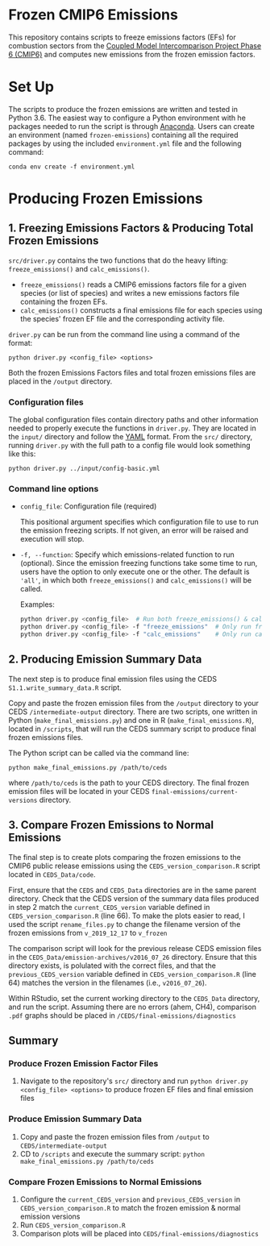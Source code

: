 # Frozen CMIP6 Emissions
This repository contains scripts to freeze emissions factors (EFs) for combustion sectors from the [Coupled Model Intercomparison Project Phase 6 (CMIP6)](https://www.wcrp-climate.org/wgcm-cmip/wgcm-cmip6) and computes new emissions from the frozen emission factors. 

# Set Up
The scripts to produce the frozen emissions are written and tested in Python 3.6. The easiest way to configure a Python environment with he packages needed to run the script is through [Anaconda](https://anaconda.org/anaconda/conda). Users can create an environment (named `frozen-emissions`) containing all the required packages by using the included `environment.yml` file and the following command:
```
conda env create -f environment.yml
```
# Producing Frozen Emissions
## 1. Freezing Emissions Factors & Producing Total Frozen Emissions
`src/driver.py` contains the two functions that do the heavy lifting: `freeze_emissions()` and `calc_emissions()`. 
* `freeze_emissions()` reads a CMIP6 emissions factors file for a given species (or list of species) and writes a new emissions factors file containing the frozen EFs. 
* `calc_emissions()` constructs a final emissions file for each species using the species' frozen EF file and the corresponding activity file.

`driver.py` can be run from the command line using a command of the format:
```
python driver.py <config_file> <options>
```

Both the frozen Emissions Factors files and total frozen emissions files are placed in the `/output` directory. 

### Configuration files
The global configuration files contain directory paths and other information needed to properly execute the functions in `driver.py`. They are located in the `input/` directory and follow the [YAML](https://yaml.org/) format. From the `src/` directory, running `driver.py` with the full path to a config file would look something like this:
```
python driver.py ../input/config-basic.yml
```

### Command line options
* `config_file`: Configuration file (required)
  
  This positional argument specifies which configuration file to use to run the emission freezing scripts. If not given, an error will be raised and execution will stop. 
  
* `-f, --function`: Specify which emissions-related function to run (optional). Since the emission freezing functions take some time to run, users have the option to only execute one or the other. The default is `'all'`, in which both `freeze_emissions()` and `calc_emissions()` will be called.
  
  Examples:
  ```sh
  python driver.py <config_file>  # Run both freeze_emissions() & calc_emissions()
  python driver.py <config_file> -f "freeze_emissions"  # Only run freeze_emissions()
  python driver.py <config_file> -f "calc_emissions"    # Only run calc_emissions()
  ```


## 2. Producing Emission Summary Data
The next step is to produce final emission files using the CEDS `S1.1.write_summary_data.R` script. 

Copy and paste the frozen emission files from the `/output` directory to your CEDS `/intermediate-output` directory. There are two scripts, one written in Python (`make_final_emissions.py`) and one in R (`make_final_emissions.R`), located in `/scripts`, that will run the CEDS summary script to produce final frozen emissions files. 

The Python script can be called via the command line:
```
python make_final_emissions.py /path/to/ceds
```
where `/path/to/ceds` is the path to your CEDS directory. The final frozen emission files will be located in your CEDS `final-emissions/current-versions` directory.

## 3. Compare Frozen Emissions to Normal Emissions
The final step is to create plots comparing the frozen emissions to the CMIP6 public release emissions using the `CEDS_version_comparison.R` script located in `CEDS_Data/code`. 

First, ensure that the `CEDS` and `CEDS_Data` directories are in the same parent directory. Check that the CEDS version of the summary data files produced in step 2 match the `current_CEDS_version` variable defined in `CEDS_version_comparison.R` (line 66). To make the plots easier to read, I used the script `rename_files.py` to change the filename version of the frozen emissions from `v_2019_12_17` to `v_frozen`

The comparison script will look for the previous release CEDS emission files in the `CEDS_Data/emission-archives/v2016_07_26` directory. Ensure that this directory exists, is polulated with the correct files, and that the `previous_CEDS_version` variable defined in `CEDS_version_comparison.R` (line 64) matches the version in the filenames (i.e., `v2016_07_26`). 

Within RStudio, set the current working directory to the `CEDS_Data` directory, and run the script. Assuming there are no errors (ahem, CH4), comparison `.pdf` graphs should be placed in `/CEDS/final-emissions/diagnostics`

## Summary
### Produce Frozen Emission Factor Files
  1. Navigate to the repository's `src/` directory and run `python driver.py <config_file> <options>` to produce frozen EF files and final emission files
### Produce Emission Summary Data
  1. Copy and paste the frozen emission files from `/output` to `CEDS/intermediate-output` 
  2. CD to `/scripts` and execute the summary script: `python make_final_emissions.py /path/to/ceds`
### Compare Frozen Emissions to Normal Emissions
  1. Configure the `current_CEDS_version` and `previous_CEDS_version` in `CEDS_version_comparison.R` to match the frozen emission & normal emission versions
  2. Run `CEDS_version_comparison.R`
  3. Comparison plots will be placed into `CEDS/final-emissions/diagnostics`
